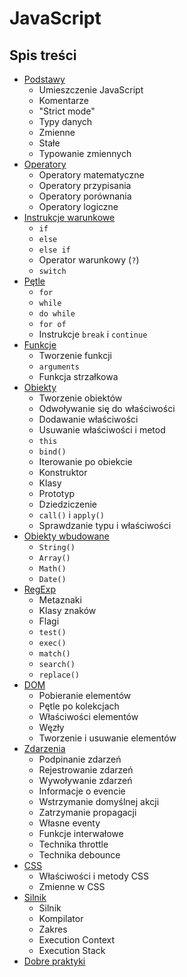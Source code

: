 # JavaScript

## Spis treści

- [Podstawy](JavaScript_Podstawy.md)
  - Umieszczenie JavaScript
  - Komentarze
  - "Strict mode"
  - Typy danych
  - Zmienne
  - Stałe
  - Typowanie zmiennych
- [Operatory](JavaScript_Operatory.md)
  - Operatory matematyczne
  - Operatory przypisania
  - Operatory porównania
  - Operatory logiczne
- [Instrukcje warunkowe](JavaScript_InstrukcjeWarunkowe.md)
  - `if`
  - `else`
  - `else if`
  - Operator warunkowy (`?`)
  - `switch`
- [Pętle](JavaScript_Petle.md)
  - `for`
  - `while`
  - `do while`
  - `for of`
  - Instrukcje `break` i `continue`
- [Funkcje](JavaScript_Funkcje.md)
  - Tworzenie funkcji
  - `arguments`
  - Funkcja strzałkowa
- [Obiekty](JavaScript_Obiekty.md)
  - Tworzenie obiektów
  - Odwoływanie się do właściwości
  - Dodawanie właściwości
  - Usuwanie właściwości i metod
  - `this`
  - `bind()`
  - Iterowanie po obiekcie
  - Konstruktor
  - Klasy
  - Prototyp
  - Dziedziczenie
  - `call()` i `apply()`
  - Sprawdzanie typu i właściwości
- [Obiekty wbudowane](JavaScript_ObiektyWbudowane.md)
  - `String()`
  - `Array()`
  - `Math()`
  - `Date()`
- [RegExp](JavaScript_RegExp.md)
  - Metaznaki
  - Klasy znaków
  - Flagi
  - `test()`
  - `exec()`
  - `match()`
  - `search()`
  - `replace()`
- [DOM](JavaScript_DOM.md)
  - Pobieranie elementów
  - Pętle po kolekcjach
  - Właściwości elementów
  - Węzły
  - Tworzenie i usuwanie elementów
- [Zdarzenia](JavaScript_Zdarzenia.md)
  - Podpinanie zdarzeń
  - Rejestrowanie zdarzeń
  - Wywoływanie zdarzeń
  - Informacje o evencie
  - Wstrzymanie domyślnej akcji
  - Zatrzymanie propagacji
  - Własne eventy
  - Funkcje interwałowe
  - Technika throttle
  - Technika debounce
- [CSS](JavaScript_CSS.md)
  - Właściwości i metody CSS
  - Zmienne w CSS
- [Silnik](JavaScript_Silnik.md)
  - Silnik
  - Kompilator
  - Zakres
  - Execution Context
  - Execution Stack
- [Dobre praktyki](JavaScript_DobrePraktyki.md)
